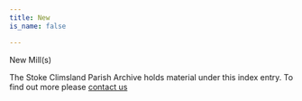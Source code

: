 ```yaml
---
title: New
is_name: false

---
```


New Mill(s)


The Stoke Climsland Parish Archive holds material under this index entry. To find out more please [contact us](/contact/)
